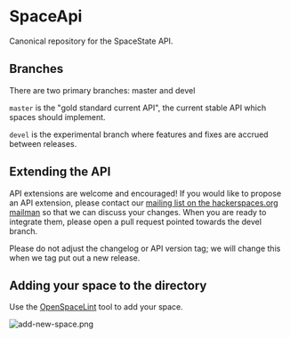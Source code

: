 SpaceApi
========

Canonical repository for the SpaceState API.

Branches
--------

There are two primary branches: master and devel

```master``` is the "gold standard current API", the current stable API which spaces
should implement.

```devel``` is the experimental branch where features and fixes are accrued
between releases.

Extending the API
-----------------

API extensions are welcome and encouraged! If you would like to propose an API
extension, please contact our [mailing list on the hackerspaces.org
mailman](http://lists.hackerspaces.org/mailman/listinfo/spaceapi-devel) so
that we can discuss your changes. When you are ready to integrate them, please
open a pull request pointed towards the devel branch.

Please do not adjust the changelog or API version tag; we will change this
when we tag put out a new release.

Adding your space to the directory
----------------------------------

Use the [OpenSpaceLint](http://openspace.slopjong.de) tool to add your space.

![add-new-space.png](OpenSpaceDirectory/raw/master/add-new-space.png)

